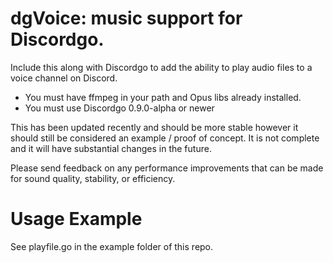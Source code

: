 # dgVoice: music support for Discordgo.

Include this along with Discordgo to add the ability to play audio files
to a voice channel on Discord.

* You must have ffmpeg in your path and Opus libs already installed.
* You must use Discordgo 0.9.0-alpha or newer

This has been updated recently and should be more stable however it should still
be considered an example / proof of concept.  It is not complete and it will have
substantial changes in the future.

Please send feedback on any performance improvements that can be made for 
sound quality, stability, or efficiency.


# Usage Example
See playfile.go in the example folder of this repo.
